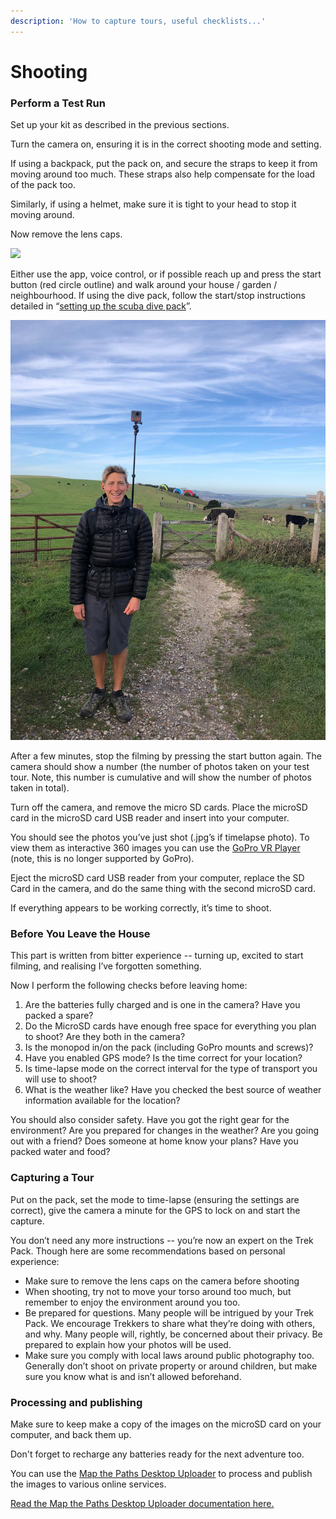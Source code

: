 ```yaml
---
description: 'How to capture tours, useful checklists...'
---
```


# Shooting

### Perform a Test Run

Set up your kit as described in the previous sections.

Turn the camera on, ensuring it is in the correct shooting mode and setting.

If using a backpack, put the pack on, and secure the straps to keep it from moving around too much. These straps also help compensate for the load of the pack too.

Similarly, if using a helmet, make sure it is tight to your head to stop it moving around.

Now remove the lens caps.

![](https://lh4.googleusercontent.com/ABhAYN0NQDaaZ_C4VVSoqx4xPDwE1DsCzu3FOy0tAoTCCeB1Wi21EtVUEONg8x9CfEozhlaNJvUHPyxqTT_MzD2FY_Pepi5lTZ1mDOIxi45AjUr1-nKfKGMB0HKOj-xbQQZcQjEw)

Either use the app, voice control, or if possible reach up and press the start button \(red circle outline\) and walk around your house / garden / neighbourhood. If using the dive pack, follow the start/stop instructions detailed in “[setting up the scuba dive pack](kit-setup.md#setting-up-the-scuba-dive-pack)”.

![](../../.gitbook/assets/img-20191027-wa0001.jpg)

After a few minutes, stop the filming by pressing the start button again. The camera should show a number \(the number of photos taken on your test tour. Note, this number is cumulative and will show the number of photos taken in total\).

Turn off the camera, and remove the micro SD cards. Place the microSD card in the microSD card USB reader and insert into your computer.

You should see the photos you’ve just shot \(.jpg’s if timelapse photo\). To view them as interactive 360 images you can use the [GoPro VR Player](https://www.techadvisor.co.uk/download/audio-video-photo/gopro-vr-player-305-3330891/) \(note, this is no longer supported by GoPro\).

Eject the microSD card USB reader from your computer, replace the SD Card in the camera, and do the same thing with the second microSD card.

If everything appears to be working correctly, it’s time to shoot.

### Before You Leave the House

This part is written from bitter experience -- turning up, excited to start filming, and realising I’ve forgotten something.

Now I perform the following checks before leaving home:

1. Are the batteries fully charged and is one in the camera? Have you packed a spare?
2. Do the MicroSD cards have enough free space for everything you plan to shoot? Are they both in the camera?
3. Is the monopod in/on the pack \(including GoPro mounts and screws\)?
4. Have you enabled GPS mode? Is the time correct for your location?
5. Is time-lapse mode on the correct interval for the type of transport you will use to shoot?
6. What is the weather like? Have you checked the best source of weather information available for the location?

You should also consider safety. Have you got the right gear for the environment? Are you prepared for changes in the weather? Are you going out with a friend? Does someone at home know your plans? Have you packed water and food?

### Capturing a Tour

Put on the pack, set the mode to time-lapse \(ensuring the settings are correct\), give the camera a minute for the GPS to lock on and start the capture.

You don’t need any more instructions -- you’re now an expert on the Trek Pack. Though here are some recommendations based on personal experience:

* Make sure to remove the lens caps on the camera before shooting
* When shooting, try not to move your torso around too much, but remember to enjoy the environment around you too.
* Be prepared for questions. Many people will be intrigued by your Trek Pack. We encourage Trekkers to share what they’re doing with others, and why. Many people will, rightly, be concerned about their privacy. Be prepared to explain how your photos will be used.
* Make sure you comply with local laws around public photography too. Generally don’t shoot on private property or around children, but make sure you know what is and isn’t allowed beforehand.

### Processing and publishing

Make sure to keep make a copy of the images on the microSD card on your computer, and back them up.

Don't forget to recharge any batteries ready for the next adventure too.

You can use the [Map the Paths Desktop Uploader](http://mtp.trekview.org/uploader) to process and publish the images to various online services.

[Read the Map the Paths Desktop Uploader documentation here.](../../mtp-desktop-uploader/overview.md)


